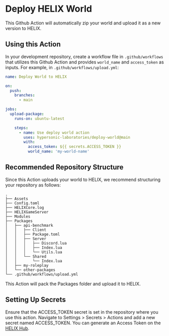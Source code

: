 # Deploy HELIX World

This Github Action will automatically zip your world and upload it as a new version to HELIX.

## Using this Action

In your development repository, create a workflow file in `.github/workflows` that utilizes this Github Action and provides `world_name` and `access_token` as inputs. For example, in `.github/workflows/upload.yml`:

```yaml
name: Deploy World to HELIX

on:
  push:
    branches:
      - main

jobs:
  upload-package:
    runs-on: ubuntu-latest

    steps:
      - name: Use deploy world action
        uses: hypersonic-laboratories/deploy-world@main
        with:
          access_token: ${{ secrets.ACCESS_TOKEN }}
          world_name: 'my-world-name'

```

## Recommended Repository Structure

Since this Action uploads your world to HELIX, we recommend structuring your repository as follows:


```
.
├── Assets
├── Config.toml
├── HELIXCore.log
├── HELIXGameServer
├── Modules
├── Packages
│   ├── api-benchmark
│   │   ├── Client
│   │   ├── Package.toml
│   │   ├── Server
│   │   │   ├── Discord.lua
│   │   │   ├── Index.lua
│   │   │   └── Utils.lua
│   │   └── Shared
│   │       └── Index.lua
│   ├── my-roleplay
│   └── other-packages
└── .github/workflows/upload.yml
```

This Action will pack the Packages folder and upload it to HELIX.


## Setting Up Secrets

Ensure that the ACCESS_TOKEN secret is set in the repository where you use this action. Navigate to Settings > Secrets > Actions and add a new secret named ACCESS_TOKEN. You can generate an Access Token on the [HELIX Hub](https://hub.helixgame.com/account/tokens).
